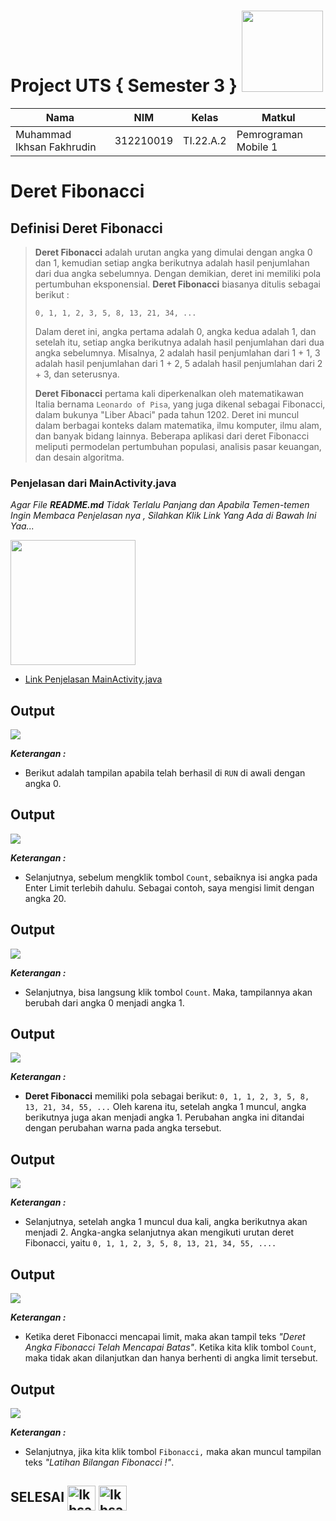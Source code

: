 # Project UTS { Semester 3 } <img src=https://i.pinimg.com/564x/fd/88/8c/fd888c43145aa84d5e3037082d470910.jpg width="130px">


|**Nama**|**NIM**|**Kelas**|**Matkul**|
|----|---|-----|------|
|Muhammad Ikhsan Fakhrudin|312210019|TI.22.A.2|Pemrograman Mobile 1|

# Deret Fibonacci

## Definisi Deret Fibonacci

>**Deret Fibonacci** adalah urutan angka yang dimulai dengan angka 0 dan 1, kemudian setiap angka berikutnya adalah hasil penjumlahan dari dua angka sebelumnya. Dengan demikian, deret ini memiliki pola pertumbuhan eksponensial. **Deret Fibonacci** biasanya ditulis sebagai berikut :
>
>``0, 1, 1, 2, 3, 5, 8, 13, 21, 34, ...``
>
>Dalam deret ini, angka pertama adalah 0, angka kedua adalah 1, dan setelah itu, setiap angka berikutnya adalah hasil penjumlahan dari dua angka sebelumnya. Misalnya, 2 adalah hasil penjumlahan dari 1 + 1, 3 adalah hasil penjumlahan dari 1 + 2, 5 adalah hasil penjumlahan dari 2 + 3, dan seterusnya.
>
>**Deret Fibonacci** pertama kali diperkenalkan oleh matematikawan Italia bernama ``Leonardo of Pisa``, yang juga dikenal sebagai Fibonacci, dalam bukunya "Liber Abaci" pada tahun 1202. Deret ini muncul dalam berbagai konteks dalam matematika, ilmu komputer, ilmu alam, dan banyak bidang lainnya. Beberapa aplikasi dari deret Fibonacci meliputi permodelan pertumbuhan populasi, analisis pasar keuangan, dan desain algoritma.

### Penjelasan dari MainActivity.java

*Agar File **README.md** Tidak Terlalu Panjang dan Apabila Temen-temen Ingin Membaca Penjelasan nya , Silahkan Klik Link Yang Ada di Bawah Ini Yaa...*

<img src=https://images.bisnis.com/posts/2021/01/14/1342816/drive.jpg width="200px">

- [Link Penjelasan MainActivity.java]()



## Output

![](screenshot/ss1.png)

***Keterangan :***

- Berikut adalah tampilan apabila telah berhasil di ``RUN`` di awali dengan angka 0.

## Output

![](screenshot/ss2.png)

***Keterangan :***

- Selanjutnya, sebelum mengklik tombol ``Count``, sebaiknya isi angka pada Enter Limit terlebih dahulu. Sebagai contoh, saya mengisi limit dengan angka 20.

## Output 

![](screenshot/ss3.png)

***Keterangan :***

- Selanjutnya, bisa langsung klik tombol ``Count``. Maka, tampilannya akan berubah dari angka 0 menjadi angka 1.

## Output

![](screenshot/ss4.png)

***Keterangan :***

- **Deret Fibonacci** memiliki pola sebagai berikut: ``0, 1, 1, 2, 3, 5, 8, 13, 21, 34, 55, ...`` Oleh karena itu, setelah angka 1 muncul, angka berikutnya juga akan menjadi angka 1. Perubahan angka ini ditandai dengan perubahan warna pada angka tersebut.


## Output

![](screenshot/ss5.png)

***Keterangan :***

- Selanjutnya, setelah angka 1 muncul dua kali, angka berikutnya akan menjadi 2. Angka-angka selanjutnya akan mengikuti urutan deret Fibonacci, yaitu ``0, 1, 1, 2, 3, 5, 8, 13, 21, 34, 55, ....``

## Output

![](screenshot/ss6.png)

***Keterangan :***

- Ketika deret Fibonacci mencapai limit, maka akan tampil teks *"Deret Angka Fibonacci Telah Mencapai Batas"*. Ketika kita klik tombol ``Count``, maka tidak akan dilanjutkan dan hanya berhenti di angka limit tersebut.

## Output

![](screenshot/ss7.png)

***Keterangan :***

- Selanjutnya, jika kita klik tombol ``Fibonacci,`` maka akan muncul tampilan teks *"Latihan Bilangan Fibonacci !"*.






## SELESAI <img align="center" alt="Ikhsan-Python" height="40" width="45" src="https://em-content.zobj.net/source/microsoft-teams/337/student_1f9d1-200d-1f393.png"> <img align="center" alt="Ikhsan-Python" height="40" width="45" src="https://em-content.zobj.net/thumbs/160/twitter/348/flag-indonesia_1f1ee-1f1e9.png">

